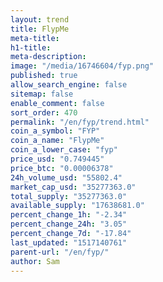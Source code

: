 ```yaml
---
layout: trend
title: FlypMe
meta-title: 
h1-title: 
meta-description: 
image: "/media/16746604/fyp.png"
published: true
allow_search_engine: false
sitemap: false
enable_comment: false
sort_order: 470
permalink: "/en/fyp/trend.html"
coin_a_symbol: "FYP"
coin_a_name: "FlypMe"
coin_a_lower_case: "fyp"
price_usd: "0.749445"
price_btc: "0.00006378"
24h_volume_usd: "55802.4"
market_cap_usd: "35277363.0"
total_supply: "35277363.0"
available_supply: "17638681.0"
percent_change_1h: "-2.34"
percent_change_24h: "3.05"
percent_change_7d: "-17.84"
last_updated: "1517140761"
parent-url: "/en/fyp/"
author: Sam
---
```


